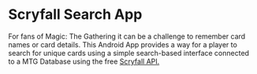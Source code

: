 # Scryfall Search App

For fans of Magic: The Gathering it can be a challenge to remember card names or card details. This Android App provides a way for a player to search for unique cards using a simple search-based interface connected to a MTG Database using the free [Scryfall API.](https://scryfall.com/docs/api)
